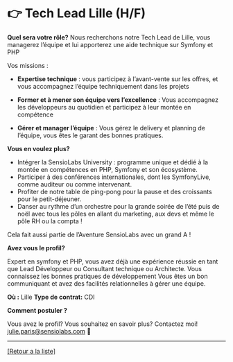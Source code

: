 # 👉 Tech Lead Lille (H/F)


**Quel sera votre rôle?** 
Nous recherchons notre Tech Lead de Lille, vous managerez l’équipe et lui apporterez une aide technique sur Symfony et PHP

Vos missions :

* **Expertise technique** : vous participez à l’avant-vente sur les offres, et vous accompagnez l’équipe techniquement dans les projets

* **Former et à mener son équipe vers l’excellence** : Vous accompagnez les développeurs au quotidien et participez à leur montée en compétence

* **Gérer et manager l’équipe** : Vous gérez le delivery et planning de l’équipe, vous êtes le garant des bonnes pratiques.

**Vous en voulez plus?**

* Intégrer la SensioLabs University : programme unique et dédié à la montée en compétences en PHP, Symfony et son écosystème.
* Participer à des conférences internationales, dont les SymfonyLive, comme auditeur ou comme intervenant.
* Profiter de notre table de ping-pong pour la pause et des croissants pour le petit-déjeuner.
* Danser au rythme d’un orchestre pour la grande soirée de l’été puis de noël avec tous les pôles en allant du marketing, aux devs et même le pôle RH ou la compta !

Cela fait aussi partie de l’Aventure SensioLabs avec un grand A !

**Avez vous le profil?**

Expert en symfony et PHP, vous avez déjà une expérience réussie en tant que Lead Développeur ou Consultant technique ou Architecte. 
Vous connaissez les bonnes pratiques de développement 
Vous êtes un bon communiquant et avez des facilités relationnelles à gérer une équipe. 


**Où :** Lille
**Type de contrat:** CDI


**Comment postuler ?**

Vous avez le profil? Vous souhaitez en savoir plus? Contactez moi! julie.paris@sensiolabs.com 	📧

----
<a href="https://github.com/jparisSensio/job-board-symfony/blob/master/README.md">[Retour a la liste]</a>
